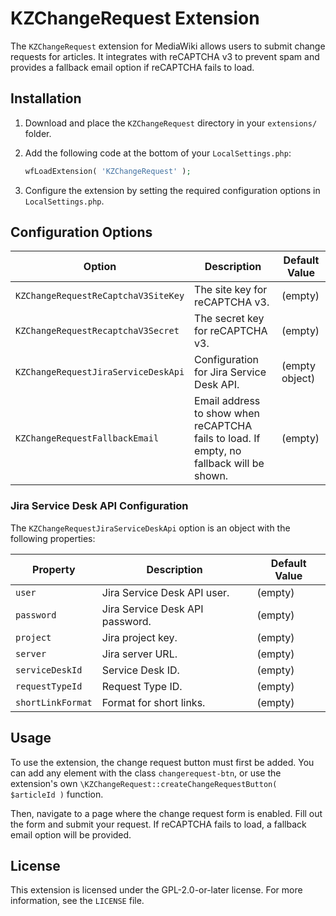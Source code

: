 # KZChangeRequest Extension

The `KZChangeRequest` extension for MediaWiki allows users to submit change requests for articles. It integrates with reCAPTCHA v3 to prevent spam and provides a fallback email option if reCAPTCHA fails to load.

## Installation

1. Download and place the `KZChangeRequest` directory in your `extensions/` folder.
2. Add the following code at the bottom of your `LocalSettings.php`:

    ```php
    wfLoadExtension( 'KZChangeRequest' );
    ```

3. Configure the extension by setting the required configuration options in `LocalSettings.php`.

## Configuration Options

| Option                              | Description                                                                              | Default Value  |
|-------------------------------------|------------------------------------------------------------------------------------------|----------------|
| `KZChangeRequestReCaptchaV3SiteKey` | The site key for reCAPTCHA v3.                                                           | (empty)        |
| `KZChangeRequestRecaptchaV3Secret`  | The secret key for reCAPTCHA v3.                                                         | (empty)        |
| `KZChangeRequestJiraServiceDeskApi` | Configuration for Jira Service Desk API.                                                 | (empty object) |
| `KZChangeRequestFallbackEmail`      | Email address to show when reCAPTCHA fails to load. If empty, no fallback will be shown. | (empty)        |

### Jira Service Desk API Configuration

The `KZChangeRequestJiraServiceDeskApi` option is an object with the following properties:

| Property          | Description                     | Default Value |
|-------------------|---------------------------------|---------------|
| `user`            | Jira Service Desk API user.     | (empty)       |
| `password`        | Jira Service Desk API password. | (empty)       |
| `project`         | Jira project key.               | (empty)       |
| `server`          | Jira server URL.                | (empty)       |
| `serviceDeskId`   | Service Desk ID.                | (empty)       |
| `requestTypeId`   | Request Type ID.                | (empty)       |
| `shortLinkFormat` | Format for short links.         | (empty)       |

## Usage

To use the extension, the change request button must first be added. You can add any element with the class
`changerequest-btn`, or use the extension's own `\KZChangeRequest::createChangeRequestButton( $articleId )` function.

Then, navigate to a page where the change request form is enabled. Fill out the form and submit your request.
If reCAPTCHA fails to load, a fallback email option will be provided.

## License

This extension is licensed under the GPL-2.0-or-later license. For more information, see the `LICENSE` file.
